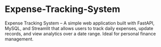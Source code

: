 # Expense-Tracking-System
Expense Tracking System – A simple web application built with FastAPI, MySQL, and Streamlit that allows users to track daily expenses, update records, and view analytics over a date range. Ideal for personal finance management.
